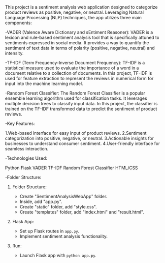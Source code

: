This project is a sentiment analysis web application designed to categorize product reviews as positive, negative, or neutral. Leveraging Natural Language Processing (NLP) techniques, the app utilizes three main components:

-VADER (Valence Aware Dictionary and sEntiment Reasoner): VADER is a lexicon and rule-based sentiment analysis tool that is specifically attuned to sentiments expressed in social media. It provides a way to quantify the sentiment of text data in terms of polarity (positive, negative, neutral) and intensity.

-TF-IDF (Term Frequency-Inverse Document Frequency): TF-IDF is a statistical measure used to evaluate the importance of a word in a document relative to a collection of documents. In this project, TF-IDF is used for feature extraction to represent the reviews in numerical form for input into the machine learning model.

-Random Forest Classifier: The Random Forest Classifier is a popular ensemble learning algorithm used for classification tasks. It leverages multiple decision trees to classify input data. In this project, the classifier is trained on the TF-IDF transformed data to predict the sentiment of product reviews.

-Key Features:

1.Web-based interface for easy input of product reviews.
2.Sentiment categorization into positive, negative, or neutral.
3.Actionable insights for businesses to understand consumer sentiment.
4.User-friendly interface for seamless interaction.

-Technologies Used:

Python
Flask
VADER
TF-IDF
Random Forest Classifier
HTML/CSS

-Folder Structure:

1. Folder Structure:
   - Create "SentimentAnalysisWebApp" folder.
   - Inside, add "app.py".
   - Create "static" folder, add "style.css".
   - Create "templates" folder, add "index.html" and "result.html".

2. Flask App:
   - Set up Flask routes in `app.py`.
   - Implement sentiment analysis functionality.

3. Run:
   - Launch Flask app with `python app.py`.




